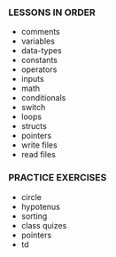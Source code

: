 ### LESSONS IN ORDER 

- comments
- variables
- data-types
- constants
- operators
- inputs
- math
- conditionals
- switch
- loops
- structs
- pointers
- write files
- read files

### PRACTICE EXERCISES
- circle
- hypotenus
- sorting
- class quizes
- pointers
- td
